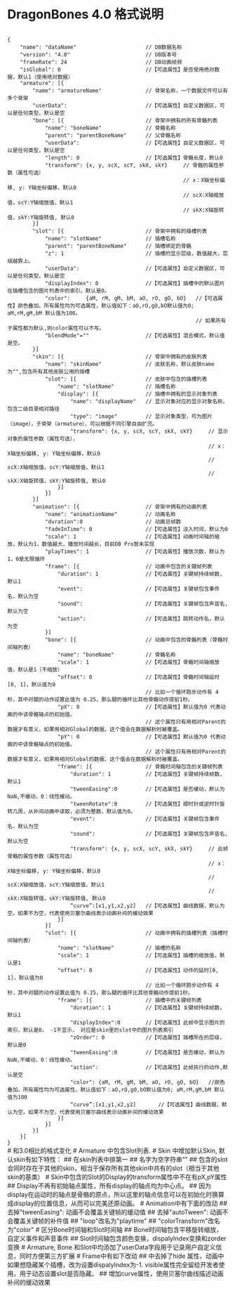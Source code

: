 ﻿# DragonBones 4.0 格式说明
<code>
{
	"name": "dataName" 						// DB数据名称
	"version": "4.0" 						// DB版本号
	"frameRate": 24 						// DB动画帧频
	"isGlobal": 0 							//【可选属性】是否使用绝对数据，默认1（使用绝对数据）
	"armature": [{
		"name": "armatureName" 				// 骨架名称，一个数据文件可以有多个骨架
		"userData": 						//【可选属性】自定义数据区，可以是任何类型，默认是空
		"bone": [{ 							// 骨架中拥有的所有骨骼列表
			"name": "boneName" 				// 骨骼名称
			"parent": "parentBoneName" 		// 父骨骼名称
			"userData":						//【可选属性】自定义数据区，可以是任何类型，默认是空
			"length": 0 					//【可选属性】骨骼长度，默认0
			"transform": {x, y, scX, scY, skX, skY} 	// 骨骼的属性参数（属性可选）
														// x：X轴坐标偏移, y: Y轴坐标偏移，默认0
														// scX:X轴缩放值，scY:Y轴缩放值，默认1
														// skX:X轴旋转值，skY:Y轴旋转值, 默认0
		}]
		"slot": [{ 							// 骨架中拥有的插槽列表
			"name": "slotName" 				// 插槽名称
			"parent": "parentBoneName" 		// 插槽绑定的骨骼
			"z": 1							// 插槽的显示层级，数值越大，层级越靠上。
			"userData":						//【可选属性】自定义数据区，可以是任何类型，默认是空
			"displayIndex": 0	 			//【可选属性】插槽中的默认图片在插槽包含的图片列表中的索引。默认是0。
			"color":	 {aM, rM, gM, bM, aO, rO, gO, bO}	//【可选属性】颜色叠加。所有属性均为可选属性，默认值如下：aO,rO,gO,bO默认值为0; aM,rM,gM,bM 默认值为100。
															// 如果所有子属性都为默认,则color属性可以不写。
			"blendMode"=""					//【可选属性】混合模式。默认值是空。
		}]
		"skin": [{ 							// 骨架中拥有的皮肤列表
			"name": "skinName" 				// 皮肤名称，默认皮肤name为"",包含所有其他皮肤公用的插槽
			"slot": [{ 						// 皮肤中包含的插槽列表
				"name": "slotName" 			// 插槽名称
				"display": [{ 				// 插槽中拥有的显示对象列表
					"name": "displayName" 	// 显示对象对应的显示对象名称，包含二级目录相对路径
					"type": "image" 		// 显示对象类型，可为图片（image），子骨架（armature），可以根据不同引擎自由扩充。
					"transform": {x, y, scX, scY, skX, skY} 	// 显示对象的属性参数（属性可选），
																// x：X轴坐标偏移, y: Y轴坐标偏移，默认0
																// scX:X轴缩放值，scY:Y轴缩放值，默认1
																// skX:X轴旋转值，skY:Y轴旋转值, 默认0
				}]
			}]
		}]
		"animation": [{ 					// 骨架中拥有的动画列表
			"name": "animationName" 		// 动画名称
			"duration":0 					// 动画总帧数
			"fadeInTime": 0 				//【可选属性】淡入时间，默认为0
			"scale": 1 						//【可选属性】动画时间轴的缩放，默认为1，数值越大，播放时间越长，目前DB Pro暂未实现
			"playTimes": 1 					//【可选属性】播放次数，默认为1，0是无限循环
			"frame": [{ 					// 动画中包含的关键帧列表
				"duration": 1 				//【可选属性】关键帧持续帧数，默认1
				"event": 					//【可选属性】关键帧包含事件名，默认为空
				"sound": 					//【可选属性】关键帧包含声音名,默认为空
				"action": 					//【可选属性】跳转动作名，默认为空
			}]
			"bone": [{ 						// 动画中包含的骨骼列表（骨骼时间轴列表）
				"name": "boneName" 			// 骨骼名称
				"scale": 1 					//【可选属性】骨骼时间轴缩放值，默认是1（不缩放）
				"offset": 0 				//【可选属性】骨骼时间轴延时[0, 1]，默认值为0 
											// 比如一个循环跑步动作有 4 秒，其中对腿的动作设置此值为 0.25，那么腿的循环比其他骨骼动作提前1秒。
				"pX": 0 					//【可选属性】默认值为0 代表动画的中该骨骼轴点的初始值。
											// 这个属性只有用相对Parent的数据才有意义，如果用相对Global的数据，这个值会在数据解析时被覆盖。
				"pY": 0 					//【可选属性】默认值为0 代表动画的中该骨骼轴点的初始值。
											// 这个属性只有用相对Parent的数据才有意义，如果用相对Global的数据，这个值会在数据解析时被覆盖。
				"frame": [{ 				// 骨骼时间轴包含的关键帧列表
					"duration": 1 			//【可选属性】关键帧持续帧数，默认1
					"tweenEasing":0 		//【可选属性】是否缓动，默认为NaN,不缓动，0：线性缓动。
					"tweenRotate":0 		//【可选属性】顺时针或逆时针旋转几周，从补间动画中读取，必须为整数，默认值为0。
					"event": 				//【可选属性】关键帧包含事件名，默认为空
					"sound": 				//【可选属性】关键帧包含声音名,默认为空
					"transform": {x, y, scX, scY, skX, skY} 	// 此帧骨骼的属性参数（属性可选）
																// x：X轴坐标偏移, y: Y轴坐标偏移，默认0
																// scX:X轴缩放值，scY:Y轴缩放值，默认1
																// skX:X轴旋转值，skY:Y轴旋转值, 默认0
					“curve”:[x1,y1,x2,y2]	//【可选属性】曲线数据，默认为空。如果不为空，代表使用贝塞尔曲线表示动画补间的缓动效果
				}]
			}]
			"slot": [{ 						// 动画中拥有的插槽列表（插槽时间轴列表）
				"name": "slotName" 			// 插槽的名称
				"scale": 1 					//【可选属性】插槽的缩放值，默认是1
				"offset": 0 				//【可选属性】动作的延时[0, 1]，默认值为0 
											// 比如一个循环跑步动作有 4 秒，其中对腿的动作设置此值为 0.25，那么腿的循环比其他骨骼动作提前1秒。
				"frame": [{ 				// 插槽中的关键帧列表
					"duration": 1 			//【可选属性】关键帧持续帧数，默认1
					"displayIndex":0 		//【可选属性】此帧中显示图片的索引，默认是0， -1不显示， 对应是skin里的slot中的图片列表索引
					"zOrder": 0 			//【可选属性】插槽所在的层级，默认是0
					"tweenEasing":0 		//【可选属性】是否缓动，默认为NaN,不缓动，0：线性缓动。
					"action": 				//【可选属性】此帧执行的动作,默认是空
					"color": {aM, rM, gM, bM, aO, rO, gO, bO} 	//颜色叠加。所有属性均为可选属性，默认值如下：aO,rO,gO,bO默认值为0; aM,rM,gM,bM 默认值为100
					“curve”:[x1,y1,x2,y2]		//【可选属性】曲线数据，默认为空。如果不为空，代表使用贝塞尔曲线表示动画补间的缓动效果
				}]
			}]
		}]
	}]
}
</code>
# 和3.0相比的格式变化
# Armature 中包含Slot列表.  
# Skin 中增加默认Skin, 默认skin有如下特性：
## 在skin列表中排第一
## 名字为空字符串“”
## 包含的slot会同时存在于其他的skin，相当于保存所有其他skin中共有的slot（相当于其他skin的基类）
# Skin中包含的Slot的Display的transform属性中不在有pX,pY属性
## Display不再有初始轴点属性，所有display的轴点均为中心点。
## 因为display在运动时的轴点是骨骼的原点，所以这里的轴点信息可以在初始化时换算成display的位置信息，从而可以完美还原动画。
# Animation中有下面的改动
## 去掉"tweenEasing":	动画不会覆盖关键帧的缓动值
## 去掉"autoTween":  	动画不会覆盖关键帧的补件值
## "loop"改名为"playtime"
## "colorTransform"改名为"color"
# 区分Bone时间轴和Slot时间轴
## Bone时间轴包含平移旋转缩放，自定义事件和声音事件
## Slot时间轴包含颜色变换，dispalyIndex变换和zorder变换
# Armature, Bone 和Slot中均添加了userData字段用于记录用户自定义信息，同时方便第三方扩展
# Frame中有如下改动
## 中去掉了hide 属性，动画中如果想隐藏某个插槽，改为设置dispalyIndex为-1. visible属性完全留给开发者使用，用于动态设置slot是否隐藏。
## 增加curve属性，使用贝塞尔曲线描述动画补间的缓动效果

